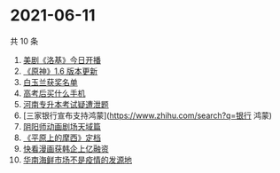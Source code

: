 # 2021-06-11

共 10 条

<!-- BEGIN -->
<!-- 最后更新时间 Fri Jun 11 2021 00:16:44 GMT+0800 (China Standard Time) -->

1. [美剧《洛基》今日开播](https://www.zhihu.com/search?q=洛基)
2. [《原神》1.6 版本更新](https://www.zhihu.com/search?q=原神)
3. [白玉兰获奖名单](https://www.zhihu.com/search?q=白玉兰)
4. [高考后买什么手机](https://www.zhihu.com/search?q=高考后手机)
5. [河南专升本考试疑遭泄题](https://www.zhihu.com/search?q=河南专升本)
6. [三家银行宣布支持鸿蒙](https://www.zhihu.com/search?q=银行 鸿蒙)
7. [阴阳师动画剧场天域篇](https://www.zhihu.com/search?q=阴阳师)
8. [《平原上的摩西》定档](https://www.zhihu.com/search?q=平原上的摩西)
9. [快看漫画获韩企上亿融资](https://www.zhihu.com/search?q=快看漫画)
10. [华南海鲜市场不是疫情的发源地](https://www.zhihu.com/search?q=华南海鲜市场)

<!-- END -->

